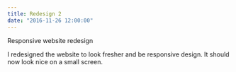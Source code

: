 ```yaml
---
title: Redesign 2
date: "2016-11-26 12:00:00"
---
```


Responsive website redesign

I redesigned the website to look fresher and be responsive design. It should now look nice on a small screen.


